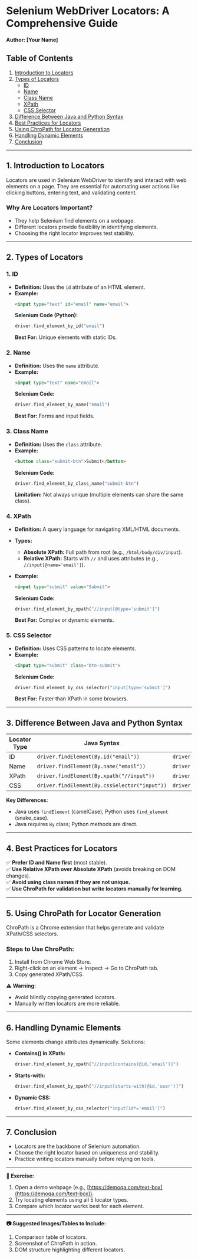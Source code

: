# **Selenium WebDriver Locators: A Comprehensive Guide**  
**Author: [Your Name]**  

## **Table of Contents**  
1. [Introduction to Locators](#introduction-to-locators)  
2. [Types of Locators](#types-of-locators)  
   - [ID](#id)  
   - [Name](#name)  
   - [Class Name](#class-name)  
   - [XPath](#xpath)  
   - [CSS Selector](#css-selector)  
3. [Difference Between Java and Python Syntax](#difference-between-java-and-python-syntax)  
4. [Best Practices for Locators](#best-practices-for-locators)  
5. [Using ChroPath for Locator Generation](#using-chropath-for-locator-generation)  
6. [Handling Dynamic Elements](#handling-dynamic-elements)  
7. [Conclusion](#conclusion)  

---

## **1. Introduction to Locators**  
Locators are used in Selenium WebDriver to identify and interact with web elements on a page. They are essential for automating user actions like clicking buttons, entering text, and validating content.  

### **Why Are Locators Important?**  
- They help Selenium find elements on a webpage.  
- Different locators provide flexibility in identifying elements.  
- Choosing the right locator improves test stability.  

---

## **2. Types of Locators**  

### **1. ID**  
- **Definition:** Uses the `id` attribute of an HTML element.  
- **Example:**  
  ```html
  <input type="text" id="email" name="email">
  ```
  **Selenium Code (Python):**  
  ```python
  driver.find_element_by_id("email")
  ```
  **Best For:** Unique elements with static IDs.  

### **2. Name**  
- **Definition:** Uses the `name` attribute.  
- **Example:**  
  ```html
  <input type="text" name="email">
  ```
  **Selenium Code:**  
  ```python
  driver.find_element_by_name("email")
  ```
  **Best For:** Forms and input fields.  

### **3. Class Name**  
- **Definition:** Uses the `class` attribute.  
- **Example:**  
  ```html
  <button class="submit-btn">Submit</button>
  ```
  **Selenium Code:**  
  ```python
  driver.find_element_by_class_name("submit-btn")
  ```
  **Limitation:** Not always unique (multiple elements can share the same class).  

### **4. XPath**  
- **Definition:** A query language for navigating XML/HTML documents.  
- **Types:**  
  - **Absolute XPath:** Full path from root (e.g., `/html/body/div/input`).  
  - **Relative XPath:** Starts with `//` and uses attributes (e.g., `//input[@name='email']`).  

- **Example:**  
  ```html
  <input type="submit" value="Submit">
  ```
  **Selenium Code:**  
  ```python
  driver.find_element_by_xpath("//input[@type='submit']")
  ```
  **Best For:** Complex or dynamic elements.  

### **5. CSS Selector**  
- **Definition:** Uses CSS patterns to locate elements.  
- **Example:**  
  ```html
  <input type="submit" class="btn-submit">
  ```
  **Selenium Code:**  
  ```python
  driver.find_element_by_css_selector("input[type='submit']")
  ```
  **Best For:** Faster than XPath in some browsers.  

---

## **3. Difference Between Java and Python Syntax**  

| Locator Type | Java Syntax | Python Syntax |  
|-------------|------------|--------------|  
| ID | `driver.findElement(By.id("email"))` | `driver.find_element_by_id("email")` |  
| Name | `driver.findElement(By.name("email"))` | `driver.find_element_by_name("email")` |  
| XPath | `driver.findElement(By.xpath("//input"))` | `driver.find_element_by_xpath("//input")` |  
| CSS | `driver.findElement(By.cssSelector("input"))` | `driver.find_element_by_css_selector("input")` |  

**Key Differences:**  
- Java uses `findElement` (camelCase), Python uses `find_element` (snake_case).  
- Java requires `By` class; Python methods are direct.  

---

## **4. Best Practices for Locators**  
✅ **Prefer ID and Name first** (most stable).  
✅ **Use Relative XPath over Absolute XPath** (avoids breaking on DOM changes).  
✅ **Avoid using class names if they are not unique.**  
✅ **Use ChroPath for validation but write locators manually for learning.**  

---

## **5. Using ChroPath for Locator Generation**  
ChroPath is a Chrome extension that helps generate and validate XPath/CSS selectors.  

### **Steps to Use ChroPath:**  
1. Install from Chrome Web Store.  
2. Right-click on an element → Inspect → Go to ChroPath tab.  
3. Copy generated XPath/CSS.  

⚠ **Warning:**  
- Avoid blindly copying generated locators.  
- Manually written locators are more reliable.  

---

## **6. Handling Dynamic Elements**  
Some elements change attributes dynamically. Solutions:  
- **Contains() in XPath:**  
  ```python
  driver.find_element_by_xpath("//input[contains(@id,'email')]")
  ```
- **Starts-with:**  
  ```python
  driver.find_element_by_xpath("//input[starts-with(@id,'user')]")
  ```
- **Dynamic CSS:**  
  ```python
  driver.find_element_by_css_selector("input[id*='email']")
  ```

---

## **7. Conclusion**  
- Locators are the backbone of Selenium automation.  
- Choose the right locator based on uniqueness and stability.  
- Practice writing locators manually before relying on tools.  


---

**📌 Exercise:**  
1. Open a demo webpage (e.g., [https://demoqa.com/text-box](https://demoqa.com/text-box)).  
2. Try locating elements using all 5 locator types.  
3. Compare which locator works best for each element.  


---

**📷 Suggested Images/Tables to Include:**  
1. Comparison table of locators.  
2. Screenshot of ChroPath in action.  
3. DOM structure highlighting different locators.  
